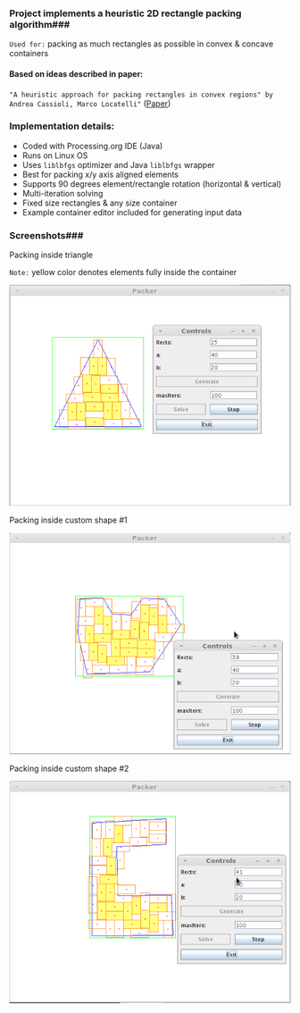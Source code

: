 ### Project implements a heuristic 2D rectangle packing algorithm###

`Used for:` packing as much rectangles as possible in convex & concave containers

#### Based on ideas described in paper: ####

`"A heuristic approach for packing rectangles in convex regions" by Andrea Cassioli, Marco Locatelli"`
([Paper](/docs/paper.pdf))

### Implementation details: ###

  * Coded with Processing.org IDE (Java)
  * Runs on Linux OS
  * Uses `liblbfgs` optimizer and Java `liblbfgs` wrapper
  * Best for packing x/y axis aligned elements
  * Supports 90 degrees element/rectangle rotation (horizontal & vertical)
  * Multi-iteration solving
  * Fixed size rectangles & any size container
  * Example container editor included for generating input data

### Screenshots###

Packing inside triangle

`Note:` yellow color denotes elements fully inside the container

![Alt text](/img/pic1.png "Packing inside a triangle container")

Packing inside custom shape #1

![Alt text](/img/pic2.png "Packing inside custom shape 1")

Packing inside custom shape #2

![Alt text](/img/pic3.png "Packing inside custom shape 2")
